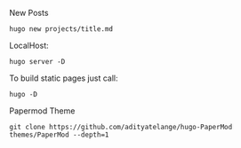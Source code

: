 

New Posts

    hugo new projects/title.md

LocalHost:
   
    hugo server -D

To build static pages just call:
    
    hugo -D



Papermod Theme

    git clone https://github.com/adityatelange/hugo-PaperMod themes/PaperMod --depth=1